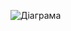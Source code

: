 ![Діаграма](https://github.com/ip-85/System-Dynamics/blob/master/Doc/UMLDiagrams/scenarios/user/polls/diagramOUT/UC2.png)